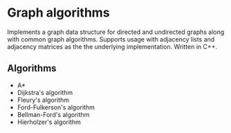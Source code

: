 # Graph algorithms
Implements a graph data structure for directed and undirected graphs along with common graph algorithms.
Supports usage with adjacency lists and adjacency matrices as the the underlying implementation.
Written in C++.

## Algorithms
- A*
- Dijkstra's algorithm
- Fleury's algorithm
- Ford-Fulkerson's algorithm
- Bellman-Ford's algorithm
- Hierholzer's algorithm